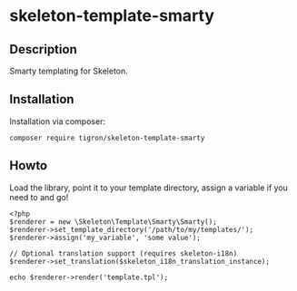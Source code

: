 # skeleton-template-smarty

## Description

Smarty templating for Skeleton.

## Installation

Installation via composer:

    composer require tigron/skeleton-template-smarty

## Howto

Load the library, point it to your template directory, assign a variable if you
need to and go!

    <?php
    $renderer = new \Skeleton\Template\Smarty\Smarty();
    $renderer->set_template_directory('/path/to/my/templates/');
    $renderer->assign('my_variable', 'some value');

    // Optional translation support (requires skeleton-i18n)
    $renderer->set_translation($skeleton_i18n_translation_instance);

    echo $renderer->render('template.tpl');
